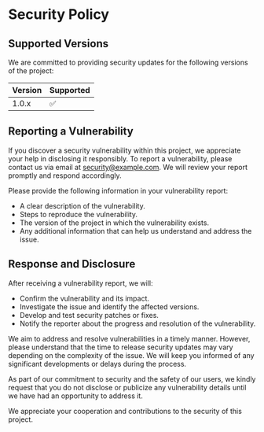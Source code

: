 # Security Policy

## Supported Versions

We are committed to providing security updates for the following versions of the project:

| Version | Supported          |
| ------- | ------------------ |
| 1.0.x   | :white_check_mark: |

## Reporting a Vulnerability

If you discover a security vulnerability within this project, we appreciate your help in disclosing it responsibly. To report a vulnerability, please contact us via email at [security@example.com](mailto:suport@gamearoo.dev). We will review your report promptly and respond accordingly.

Please provide the following information in your vulnerability report:

- A clear description of the vulnerability.
- Steps to reproduce the vulnerability.
- The version of the project in which the vulnerability exists.
- Any additional information that can help us understand and address the issue.

## Response and Disclosure

After receiving a vulnerability report, we will:

- Confirm the vulnerability and its impact.
- Investigate the issue and identify the affected versions.
- Develop and test security patches or fixes.
- Notify the reporter about the progress and resolution of the vulnerability.

We aim to address and resolve vulnerabilities in a timely manner. However, please understand that the time to release security updates may vary depending on the complexity of the issue. We will keep you informed of any significant developments or delays during the process.

As part of our commitment to security and the safety of our users, we kindly request that you do not disclose or publicize any vulnerability details until we have had an opportunity to address it.

We appreciate your cooperation and contributions to the security of this project.
